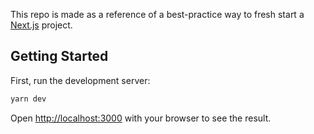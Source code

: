 This repo is made as a reference of a best-practice way to fresh start a [Next.js](https://nextjs.org/) project.

## Getting Started

First, run the development server:

```bash
yarn dev
```

Open [http://localhost:3000](http://localhost:3000) with your browser to see the result.
